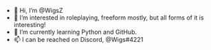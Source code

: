 - 👋 Hi, I’m @WigsZ
- 👀 I’m interested in roleplaying, freeform mostly, but all forms of it is interesting!
- 🌱 I’m currently learning Python and GitHub.
- 📫 I can be reached on Discord, @Wigs#4221
<!---
WigsZ/WigsZ is a ✨ special ✨ repository because its `README.md` (this file) appears on your GitHub profile.
You can click the Preview link to take a look at your changes.
--->
